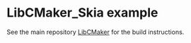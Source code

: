 # LibCMaker_Skia example

See the main repository [LibCMaker](https://github.com/LibCMaker/LibCMaker) for the build instructions.
